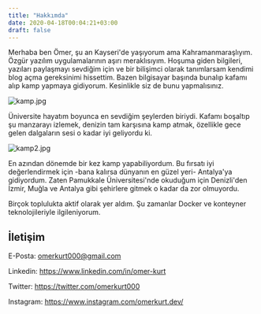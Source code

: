 ```yaml
---
title: "Hakkımda"
date: 2020-04-18T00:04:21+03:00
draft: false
---
```



Merhaba ben Ömer, şu an Kayseri'de yaşıyorum ama Kahramanmaraşlıyım. Özgür yazılım uygulamalarının aşırı meraklısıyım. Hoşuma giden bilgileri, yazıları paylaşmayı sevdiğim için ve bir bilişimci olarak tanımlarsam kendimi blog açma gereksinimi hissettim. Bazen bilgisayar başında bunalıp kafamı alıp kamp yapmaya gidiyorum. Kesinlikle siz de bunu yapmalısınız. 

![kamp.jpg](/kamp.jpg)

Üniversite hayatım boyunca en sevdiğim şeylerden biriydi. Kafamı boşaltıp şu manzarayı izlemek, denizin tam karşısına kamp atmak, özellikle gece gelen dalgaların sesi o kadar iyi geliyordu ki.


![kamp2.jpg](/kamp2.jpg)

En azından dönemde bir kez kamp yapabiliyordum. Bu fırsatı iyi değerlendirmek için -bana kalırsa dünyanın en güzel yeri- Antalya'ya gidiyordum. Zaten Pamukkale Üniversitesi'nde okuduğum için Denizli'den İzmir, Muğla ve Antalya gibi şehirlere gitmek o kadar da zor olmuyordu. 


Birçok toplulukta aktif olarak yer aldım. Şu zamanlar Docker ve konteyner teknolojileriyle ilgileniyorum. 

## İletişim
E-Posta: omerkurt000@gmail.com

Linkedin: https://www.linkedin.com/in/omer-kurt

Twitter: https://twitter.com/omerkurt000

Instagram: https://www.instagram.com/omerkurt.dev/




 

